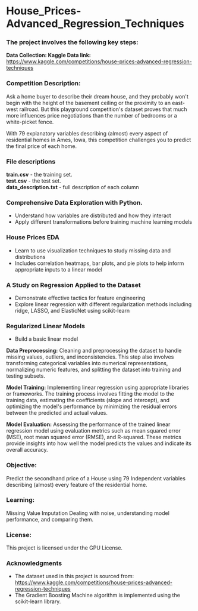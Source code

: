 # House_Prices-Advanced_Regression_Techniques

### The project involves the following key steps:
**Data Collection: Kaggle Data link:** https://www.kaggle.com/competitions/house-prices-advanced-regression-techniques

### Competition Description:
Ask a home buyer to describe their dream house, and they probably won't begin with the height of the basement ceiling or the proximity to an east-west railroad. But this playground competition's dataset proves that much more influences price negotiations than the number of bedrooms or a white-picket fence.<br>

With 79 explanatory variables describing (almost) every aspect of residential homes in Ames, Iowa, this competition challenges you to predict the final price of each home.<br>

### File descriptions
**train.csv** - the training set.<br>
**test.csv** - the test set.<br>
**data_description.txt** - full description of each column<br>

### Comprehensive Data Exploration with Python.
- Understand how variables are distributed and how they interact
- Apply different transformations before training machine learning models

### House Prices EDA
- Learn to use visualization techniques to study missing data and distributions
- Includes correlation heatmaps, bar plots, and pie plots to help inform appropriate inputs to a linear model

### A Study on Regression Applied to the Dataset
- Demonstrate effective tactics for feature engineering
- Explore linear regression with different regularization methods including ridge, LASSO, and ElasticNet using scikit-learn

### Regularized Linear Models
- Build a basic linear model

**Data Preprocessing:** Cleaning and preprocessing the dataset to handle missing values, outliers, and inconsistencies. This step also involves transforming categorical variables into numerical representations, normalizing numeric features, and splitting the dataset into training and testing subsets.

**Model Training:** Implementing linear regression using appropriate libraries or frameworks. The training process involves fitting the model to the training data, estimating the coefficients (slope and intercept), and optimizing the model's performance by minimizing the residual errors between the predicted and actual values.

**Model Evaluation:** Assessing the performance of the trained linear regression model using evaluation metrics such as mean squared error (MSE), root mean squared error (RMSE), and R-squared. These metrics provide insights into how well the model predicts the values and indicate its overall accuracy.

### Objective:
Predict the secondhand price of a House using 79 Independent variables describing (almost) every feature of the residential home.

### Learning:
Missing Value Imputation Dealing with noise, understanding model performance, and comparing them.

### License:
This project is licensed under the GPU License.

### Acknowledgments
- The dataset used in this project is sourced from: https://www.kaggle.com/competitions/house-prices-advanced-regression-techniques
- The Gradient Boosting Machine algorithm is implemented using the scikit-learn library.
